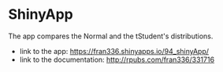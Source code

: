 # ShinyApp

The app compares the Normal and the tStudent's distributions.

* link to the app: <https://fran336.shinyapps.io/94_shinyApp/>
* link to the documentation: <http://rpubs.com/fran336/331716>
